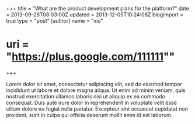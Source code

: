 +++
title = "What are the product development plans for the platform?"
date = 2013-09-28T08:03:00Z
updated = 2013-12-05T10:24:08Z
blogimport = true 
type = "post"
[author]
	name = "xio"
#	uri = "https://plus.google.com/111111""
+++

Lorem dolor sit amet, consectetur adipiscing elit, sed do eiusmod tempor incididunt ut labore et dolore magna aliqua. 
Ut enim ad minim veniam, quis nostrud exercitation ullamco laboris nisi ut aliquip ex ea commodo consequat. 
Duis aute irure dolor in reprehenderit in voluptate velit esse cillum dolore eu fugiat nulla pariatur. 
Excepteur sint occaecat cupidatat non proident, sunt in culpa qui officia deserunt mollit anim id est laborum.
